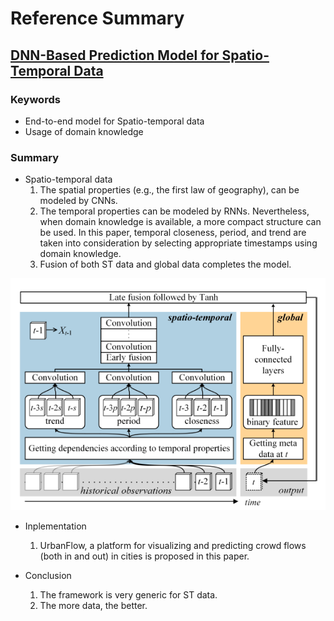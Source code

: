 # Reference Summary

## [DNN-Based Prediction Model for Spatio-Temporal Data](http://dl.acm.org/citation.cfm?id=2997016) 

### Keywords
+ End-to-end model for Spatio-temporal data
+ Usage of domain knowledge

### Summary
+ Spatio-temporal data
  1. The spatial properties (e.g., the first law of geography), can be modeled by CNNs.
  2. The temporal properties can be modeled by RNNs. Nevertheless, when domain knowledge is available, a more compact structure can be used. In this paper, temporal closeness, period, and trend are taken into consideration by selecting appropriate timestamps using domain knowledge.
  3. Fusion of both ST data and global data completes the model.
  
![](img/DeepST.png)

+ Inplementation
  1. UrbanFlow, a platform for visualizing and predicting crowd flows (both in and out) in cities is proposed in this paper. 

+ Conclusion
  1. The framework is very generic for ST data.
  2. The more data, the better.


